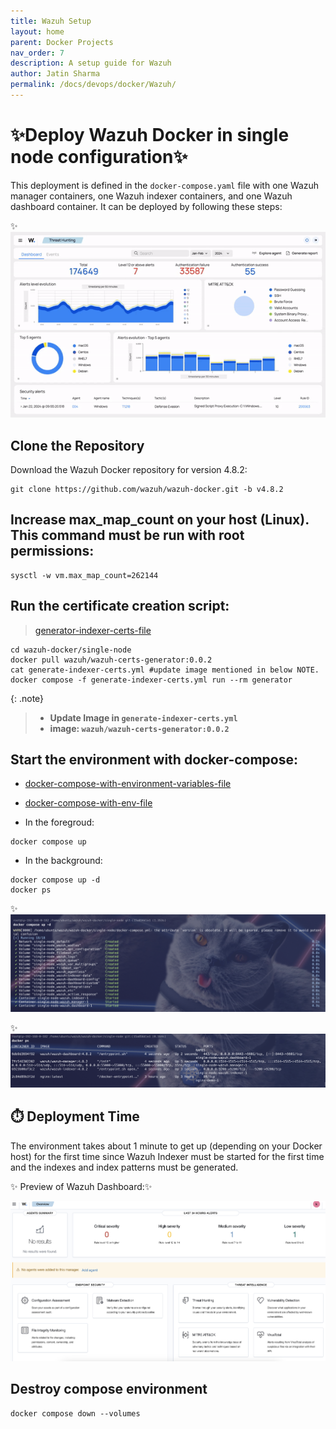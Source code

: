 ```yaml
---
title: Wazuh Setup
layout: home
parent: Docker Projects
nav_order: 7
description: A setup guide for Wazuh
author: Jatin Sharma
permalink: /docs/devops/docker/Wazuh/
---
```


# ✨Deploy Wazuh Docker in single node configuration✨

This deployment is defined in the `docker-compose.yaml` file with one Wazuh manager containers, one Wazuh indexer containers, and one Wazuh dashboard container. It can be deployed by following these steps: 

✨ ![Wazuh](images/wazuh-dashboard.gif)

## Clone the Repository
Download the Wazuh Docker repository for version 4.8.2:
```shell
git clone https://github.com/wazuh/wazuh-docker.git -b v4.8.2
```

## Increase max_map_count on your host (Linux). This command must be run with root permissions:
```shell
sysctl -w vm.max_map_count=262144
```

## Run the certificate creation script:
> [generator-indexer-certs-file](./generator-indexer-certs.yaml)

```shell
cd wazuh-docker/single-node
docker pull wazuh/wazuh-certs-generator:0.0.2
cat generate-indexer-certs.yml #update image mentioned in below NOTE.
docker compose -f generate-indexer-certs.yml run --rm generator
```

{: .note}
> * **Update Image in `generate-indexer-certs.yml`**
> * **image: `wazuh/wazuh-certs-generator:0.0.2`**

## Start the environment with docker-compose:
- [docker-compose-with-environment-variables-file](./docker-compose-with-environment-variables.yaml)
- [docker-compose-with-env-file](./docker-compose-with-env-file.yaml)

- In the foregroud:
```shell
docker compose up
```

- In the background:
```shell
docker compose up -d
docker ps
```
✨ ![compose up](images/docker-compose-up.png)

✨ ![running-containers](images/running-containers.png)

## ⏱️ Deployment Time
The environment takes about 1 minute to get up (depending on your Docker host) for the first time since Wazuh Indexer must be started for the first time and the indexes and index patterns must be generated.

✨ Preview of Wazuh Dashboard:✨

![running-containers](images/Dashboard.png)

## Destroy compose environment
```shell
docker compose down --volumes
```
